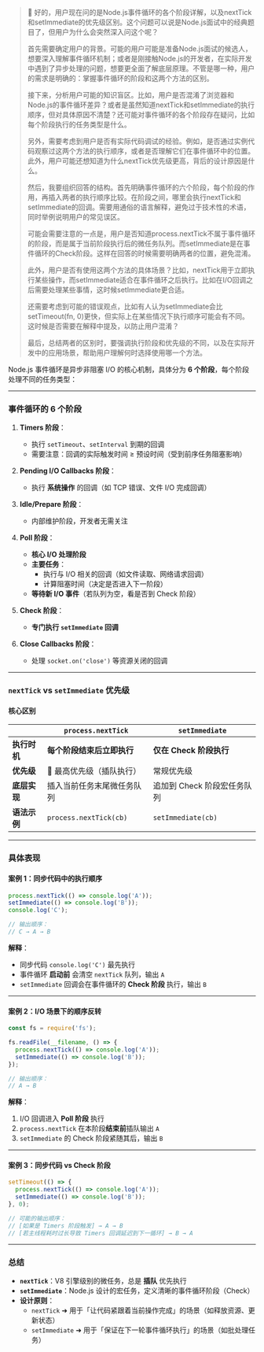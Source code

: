 > 💭 好的，用户现在问的是Node.js事件循环的各个阶段详解，以及nextTick和setImmediate的优先级区别。这个问题可以说是Node.js面试中的经典题目了，但用户为什么会突然深入问这个呢？
>
> 首先需要确定用户的背景。可能的用户可能是准备Node.js面试的候选人，想要深入理解事件循环机制；或者是刚接触Node.js的开发者，在实际开发中遇到了异步处理的问题，想要更全面了解底层原理。不管是哪一种，用户的需求是明确的：掌握事件循环的阶段和这两个方法的区别。
>
> 接下来，分析用户可能的知识盲区。比如，用户是否混淆了浏览器和Node.js的事件循环差异？或者是虽然知道nextTick和setImmediate的执行顺序，但对具体原因不清楚？还可能对事件循环的各个阶段存在疑问，比如每个阶段执行的任务类型是什么。
>
> 另外，需要考虑到用户是否有实际代码调试的经验。例如，是否通过实例代码观察过这两个方法的执行顺序，或者是否理解它们在事件循环中的位置。此外，用户可能还想知道为什么nextTick优先级更高，背后的设计原因是什么。
>
> 然后，我要组织回答的结构。首先明确事件循环的六个阶段，每个阶段的作用，再插入两者的执行顺序比较。在阶段之间，哪里会执行nextTick和setImmediate的回调。需要用通俗的语言解释，避免过于技术性的术语，同时举例说明用户的常见误区。
>
> 可能会需要注意的一点是，用户是否知道process.nextTick不属于事件循环的阶段，而是属于当前阶段执行后的微任务队列。而setImmediate是在事件循环的Check阶段。这样在回答的时候需要明确两者的位置，避免混淆。
>
> 此外，用户是否有使用这两个方法的具体场景？比如，nextTick用于立即执行某些操作，而setImmediate适合在事件循环之后执行。比如在I/O回调之后需要处理某些事情，这时候setImmediate更合适。
>
> 还需要考虑到可能的错误观点，比如有人认为setImmediate会比setTimeout(fn, 0)更快，但实际上在某些情况下执行顺序可能会有不同。这时候是否需要在解释中提及，以防止用户混淆？
>
> 最后，总结两者的区别时，要强调执行阶段和优先级的不同，以及在实际开发中的应用场景，帮助用户理解何时选择使用哪一个方法。
>
> 



Node.js 事件循环是异步非阻塞 I/O 的核心机制，具体分为 **6 个阶段**，每个阶段处理不同的任务类型：

---

### **事件循环的 6 个阶段**
1. **Timers 阶段**：  
   - 执行 `setTimeout`、`setInterval` 到期的回调  
   - 需要注意：回调的实际触发时间 ≥ 预设时间（受到前序任务阻塞影响）

2. **Pending I/O Callbacks 阶段**：  
   - 执行 **系统操作** 的回调（如 TCP 错误、文件 I/O 完成回调）

3. **Idle/Prepare 阶段**：  
   - 内部维护阶段，开发者无需关注

4. **Poll 阶段**：  
   - **核心 I/O 处理阶段**  
   - **主要任务**：  
     - 执行与 I/O 相关的回调（如文件读取、网络请求回调）  
     - 计算阻塞时间（决定是否进入下一阶段）  
   - **等待新 I/O 事件**（若队列为空，看是否到 Check 阶段）

5. **Check 阶段**：  
   - **专门执行 `setImmediate` 回调**

6. **Close Callbacks 阶段**：  
   - 处理 `socket.on('close')` 等资源关闭的回调

---

### **`nextTick` vs `setImmediate` 优先级**
#### 核心区别
|                  | `process.nextTick`        | `setImmediate`            |
|------------------|--------------------------|---------------------------|
| **执行时机**   | **每个阶段结束后立即执行** | **仅在 Check 阶段执行**   |
| **优先级**     | 🚨 最高优先级（插队执行）   | 常规优先级                |
| **底层实现**   | 插入当前任务末尾微任务队列 | 追加到 Check 阶段宏任务队列|
| **语法示例**   | `process.nextTick(cb)`    | `setImmediate(cb)`        |

---

### **具体表现**
#### 案例 1：同步代码中的执行顺序
```javascript
process.nextTick(() => console.log('A'));
setImmediate(() => console.log('B'));
console.log('C');

// 输出顺序：
// C → A → B
```
**解释**：  
- 同步代码 `console.log('C')` 最先执行  
- 事件循环 **启动前** 会清空 `nextTick` 队列，输出 `A`  
- `setImmediate` 回调会在事件循环的 **Check 阶段** 执行，输出 `B`

---

#### 案例 2：I/O 场景下的顺序反转
```javascript
const fs = require('fs');

fs.readFile(__filename, () => {
  process.nextTick(() => console.log('A'));
  setImmediate(() => console.log('B'));
});

// 输出顺序：
// A → B
```
**解释**：  
1. I/O 回调进入 **Poll 阶段** 执行  
2. `process.nextTick` 在本阶段**结束前**插队输出 `A`  
3. `setImmediate` 的 Check 阶段紧随其后，输出 `B`

---

#### 案例 3：同步代码 vs Check 阶段
```javascript
setTimeout(() => {
  process.nextTick(() => console.log('A'));
  setImmediate(() => console.log('B'));
}, 0);

// 可能的输出顺序：
// [如果是 Timers 阶段触发] → A → B
// [若主线程耗时过长导致 Timers 回调延迟到下一循环] → B → A
```

---

### **总结**
- **`nextTick`**：V8 引擎级别的微任务，总是 **插队** 优先执行  
- **`setImmediate`**：Node.js 设计的宏任务，定义清晰的事件循环阶段（Check）  
- **设计原则**：  
  - `nextTick` ➜ 用于「让代码紧跟着当前操作完成」的场景（如释放资源、更新状态）  
  - `setImmediate` ➜ 用于「保证在下一轮事件循环执行」的场景（如批处理任务）
